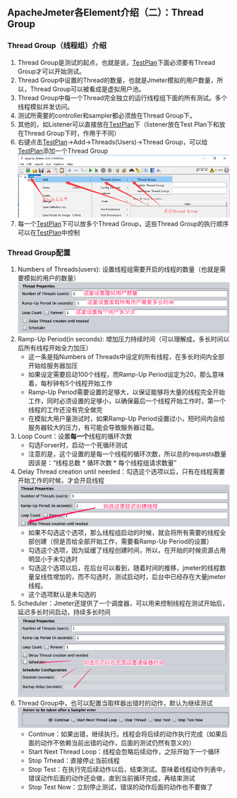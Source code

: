 ## ApacheJmeter各Element介绍（二）：Thread Group

[TestPlan]:https://autophyte.github.io/2018/11/08/Jmeter%E5%90%84Element%E4%BB%8B%E7%BB%8D1.html


### Thread Group（线程组）介绍
1. Thread Group是测试的起点，也就是说，[TestPlan]下面必须要有Thread Group才可以开始测试。   
2. Thread Group中设置的Thread的数量，也就是Jmeter模拟的用户数量，所以，Thread Group可以被看成是虚拟用户池。   
8. Thread Group中每一个Thread完全独立的运行线程组下面的所有测试。多个线程模拟并发访问。   
3. 测试所需要的controller和sampler都必须放在Thread Group下。   
4. 其他的，如Listener可以直接放在[TestPlan]下（listener放在Test Plan下和放在Thread Group下时，作用于不同）   
6. 右键点击[TestPlan]->Add->Threads(Users)->Thread Group，可以给[TestPlan]添加一个Thread Group     
![添加ThreadGroup](/img/jmeter/JmeterElements_ThreadGroup_add.png)   
7. 每一个[TestPlan]下可以放多个Thread Group，这些Thread Group的执行顺序可以在[TestPlan]中控制   


### Thread Group配置

1. Numbers of Threads(users): 设置线程组需要开启的线程的数量（也就是需要模拟的用户的数量）
![ThreadGroup配置](/img/jmeter/JmeterElements_TestPlan_config.png)
2. Ramp-Up Period(in seconds): 增加压力持续时间（可以理解成，多长时间以后所有线程开始全力加压）
	+ 这一条是指Numbers of Threads中设定的所有线程，在多长时间内全部开始给服务器加压
	+ 如果设定需要启动100个线程，而Ramp-Up Period设定为20，那么意味着，每秒钟有5个线程开始工作
	+ Ramp-Up Period需要设置的足够大，以保证能够将大量的线程完全开始工作，同时必须设置的足够小，以确保最后一个线程开始工作时，第一个线程的工作还没有完全做完
	+ 在模拟大用户量测试时，如果Ramp-Up Period设置过小，短时间内会给服务器较大的压力，有可能会导致服务器过载。
3. Loop Count：设置**每一个**线程的循环次数
	+ 勾选Forver时，启动一个死循环测试
	+ 注意的是，这个设置的是每一个线程的循环次数，所以总的requests数量因该是：“线程总数 * 循环次数 * 每个线程组请求数量”
4. Delay Thread creation until needed：勾选这个选项以后，只有在线程需要开始工作的时候，才会开启线程
![ThreadGroup配置](/img/jmeter/JmeterElements_TestPlan_config_delay.png)
	+ 如果不勾选这个选项，那么线程组启动的时候，就会将所有需要的线程全部创建（但是否给全部开始工作，需要看Ramp-Up Period的设置）
	+ 勾选这个选项，因为延缓了线程创建时间，所以，在开始的时候资源占用明显小于未勾选时
	+ 勾选这个选项以后，在后台可以看到，随着时间的推移，jmeter的线程数量呈线性增加的，而不勾选时，测试启动时，后台中已经存在大量jmeter线程。
	+ 这个选项默认是未勾选的
5. Scheduler：Jmeter还提供了一个调度器，可以用来控制线程在测试开始后，延迟多长时间启动，持续多长时间
![ThreadGroup配置](/img/jmeter/JmeterElements_TestPlan_config_schedule.png)
6. Thread Group中，也可以配置当取样器出错时的动作，默认为继续测试
![ThreadGroup配置](/img/jmeter/JmeterElements_TestPlan_config_onerror.png)
	+ Continue：如果出错，继续执行。线程会将后续的动作执行完成（如果后面的动作不依赖当前出错的动作，后面的测试仍然有意义的）
	+ Start Next Thread Loop：线程会忽略后续动作，之际开始下一个循环
	+ Stop Trhead：直接停止当前线程
	+ Stop Test：在执行完后续动作以后，结束测试。意味着线程动作列表中，错误动作后面的动作还会做，直到当前循环完成，再结束测试
	+ Stop Test Now：立刻停止测试，错误的动作后面的动作也不要做了
